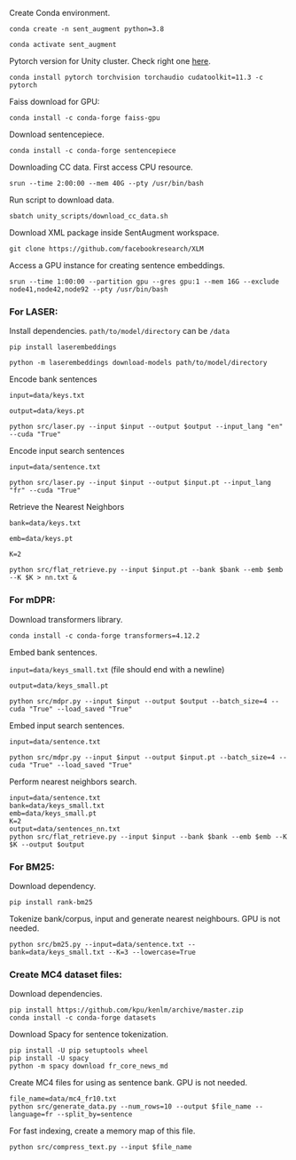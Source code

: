 Create Conda environment.

`conda create -n sent_augment python=3.8`

`conda activate sent_augment`

Pytorch version for Unity cluster. Check right one [here](https://pytorch.org/).

`conda install pytorch torchvision torchaudio cudatoolkit=11.3 -c pytorch`

Faiss download for GPU:

`conda install -c conda-forge faiss-gpu`

Download sentencepiece.

`conda install -c conda-forge sentencepiece`

Downloading CC data. First access CPU resource.

`srun --time 2:00:00 --mem 40G --pty /usr/bin/bash`

Run script to download data.

`sbatch unity_scripts/download_cc_data.sh`

Download XML package inside SentAugment workspace.

`git clone https://github.com/facebookresearch/XLM`

Access a GPU instance for creating sentence embeddings.

`srun --time 1:00:00 --partition gpu --gres gpu:1 --mem 16G --exclude node41,node42,node92 --pty /usr/bin/bash`

### For LASER:

Install dependencies. `path/to/model/directory` can be `/data`

`pip install laserembeddings`

`python -m laserembeddings download-models path/to/model/directory`

Encode bank sentences

`input=data/keys.txt`

`output=data/keys.pt`

`python src/laser.py --input $input --output $output --input_lang "en" --cuda "True" `

Encode input search sentences

`input=data/sentence.txt`

`python src/laser.py --input $input --output $input.pt --input_lang "fr" --cuda "True"`

Retrieve the Nearest Neighbors

`bank=data/keys.txt`

`emb=data/keys.pt`

`K=2`

`python src/flat_retrieve.py --input $input.pt --bank $bank --emb $emb --K $K > nn.txt &`

### For mDPR:

Download transformers library.

`conda install -c conda-forge transformers=4.12.2`

Embed bank sentences.

`input=data/keys_small.txt` (file should end with a newline)

`output=data/keys_small.pt`

`python src/mdpr.py --input $input --output $output --batch_size=4 --cuda "True" --load_saved "True"`

Embed input search sentences.

`input=data/sentence.txt`

`python src/mdpr.py --input $input --output $input.pt --batch_size=4 --cuda "True" --load_saved "True"`

Perform nearest neighbors search.

```
input=data/sentence.txt
bank=data/keys_small.txt
emb=data/keys_small.pt
K=2
output=data/sentences_nn.txt
python src/flat_retrieve.py --input $input --bank $bank --emb $emb --K $K --output $output
```


### For BM25:

Download dependency.

`pip install rank-bm25`

Tokenize bank/corpus, input and generate nearest neighbours. GPU is not needed.

`python src/bm25.py --input=data/sentence.txt --bank=data/keys_small.txt --K=3 --lowercase=True`

### Create MC4 dataset files:

Download dependencies.

```
pip install https://github.com/kpu/kenlm/archive/master.zip
conda install -c conda-forge datasets
```

Download Spacy for sentence tokenization.

```
pip install -U pip setuptools wheel
pip install -U spacy
python -m spacy download fr_core_news_md
```


Create MC4 files for using as sentence bank. GPU is not needed.

```
file_name=data/mc4_fr10.txt
python src/generate_data.py --num_rows=10 --output $file_name --language=fr --split_by=sentence
```

For fast indexing, create a memory map of this file.

`python src/compress_text.py --input $file_name`
